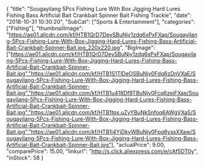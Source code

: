 {
	"title": "Sougayilang 5Pcs Fishing Lure With Box Jigging Hard Lures Fishing Bass Artificial Bait Crankbait Spinner Bait Fishing Trackle",
	"date": "2018-10-31 10:30:20",
	"SubCat": ["Sports & Entertainment"],
	"categories": ["Fishing"],
	"thumbnailImage": "https://ae01.alicdn.com/kf/HTB1QrD7DeySBuNjy1zdq6xPxFXap/Sougayilang-5Pcs-Fishing-Lure-With-Box-Jigging-Hard-Lures-Fishing-Bass-Artificial-Bait-Crankbait-Spinner-Bait.jpg_220x220.jpg",
	"BigImage": ["https://ae01.alicdn.com/kf/HTB1QrD7DeySBuNjy1zdq6xPxFXap/Sougayilang-5Pcs-Fishing-Lure-With-Box-Jigging-Hard-Lures-Fishing-Bass-Artificial-Bait-Crankbait-Spinner-Bait.jpg","https://ae01.alicdn.com/kf/HTB1S1TlDeOSBuNjy0Fdq6zDnVXaE/Sougayilang-5Pcs-Fishing-Lure-With-Box-Jigging-Hard-Lures-Fishing-Bass-Artificial-Bait-Crankbait-Spinner-Bait.jpg","https://ae01.alicdn.com/kf/HTB1u418Df9TBuNjy0Fcq6zeiFXae/Sougayilang-5Pcs-Fishing-Lure-With-Box-Jigging-Hard-Lures-Fishing-Bass-Artificial-Bait-Crankbait-Spinner-Bait.jpg","https://ae01.alicdn.com/kf/HTB1tpx.uZyYBuNkSnfoq6AWgVXaS/Sougayilang-5Pcs-Fishing-Lure-With-Box-Jigging-Hard-Lures-Fishing-Bass-Artificial-Bait-Crankbait-Spinner-Bait.jpg","https://ae01.alicdn.com/kf/HTB1j4YjDkyWBuNjy0Fpq6yssXXaw/Sougayilang-5Pcs-Fishing-Lure-With-Box-Jigging-Hard-Lures-Fishing-Bass-Artificial-Bait-Crankbait-Spinner-Bait.jpg"],
	"actualPrice": 9.00,
	"comparePrice": 15.00,
	"linkurl": "http://s.click.aliexpress.com/e/cAf5DT0y",
	"inStock": 58
}
